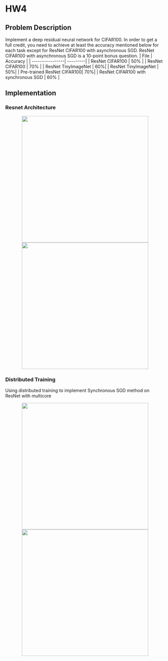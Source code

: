 # HW4
## Problem Description
Implement a deep residual neural network for CIFAR100. 
In order to get a full credit, you need to achieve at least the accuracy mentioned below for
each task except for ResNet CIFAR100 with asynchronous SGD. ResNet CIFAR100 with
asynchronous SGD is a 10-point bonus question.
|       File      | Accuracy |
| ----------------| ---------|
| ResNet CIFAR100 |   50%    |
| ResNet CIFAR100 |   70%    |
| ResNet TinyImageNet |   60%|
| ResNet TinyImageNet |   50%|
| Pre-trained ResNet CIFAR100|  70%|
| ResNet CIFAR100 with synchronous SGD |  60% |
## Implementation
### Resnet Architecture
<div align=center>
	<img src = "https://github.com/leo811121/UIUC-CS-547-Deep-Learning/blob/master/HW4/Image/Resnet_2.PNG" width="400">
  <img src = "https://github.com/leo811121/UIUC-CS-547-Deep-Learning/blob/master/HW4/Image/Resnet_1.png" width="400">
</div>

### Distributed Training
Using distributed training to implement Synchronous SGD method on ResNet with multicore
<div align=center>
	<img src = "https://github.com/leo811121/UIUC-CS-547-Deep-Learning/blob/master/HW4/Image/Sync_alg.png" width="400">
  <img src = "https://github.com/leo811121/UIUC-CS-547-Deep-Learning/blob/master/HW4/Image/All_reduce.PNG" width="400">
</div>
